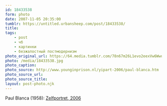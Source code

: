 ```yaml
---
id: 18433538
form: photo
date: 2007-11-05 20:35:00
tumblr: https://untitled.urbansheep.com/post/18433538/
title:
tags:
    - post
    - чб
    - картинки
    - безжалостный постмодернизм
photo_original_url: https://64.media.tumblr.com/78n67m26L1evo2eexVw6WwuW_640.jpg
photo: /media/18433538.jpg
photo_caption: 
photo_source: http://www.younginprison.nl/yipart-2006/paul-blanca.htm
photo_source_url:
photo_source_title:
layout: post-photo.njk
---
```


<p>Paul Blanca (1958): <a href="http://www.younginprison.nl/yipart-2006/paul-blanca.htm">Zelfportret, 2006</a></p>
